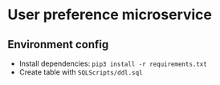 # User preference microservice

## Environment config
- Install dependencies: `pip3 install -r requirements.txt`
- Create table with `SQLScripts/ddl.sql`
